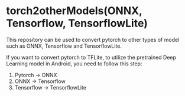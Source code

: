 # torch2otherModels(ONNX, Tensorflow, TensorflowLite)
 
This repository can be used to convert pytorch to other types of model such as ONNX, Tensorflow and TensorflowLite.

If you want to convert pytorch to TFLite, to utilize the pretrained Deep Learning model in Android, you need to follow this step:

1. Pytorch -> ONNX
2. ONNX -> Tensorflow
3. Tensorflow -> TensorflowLite


